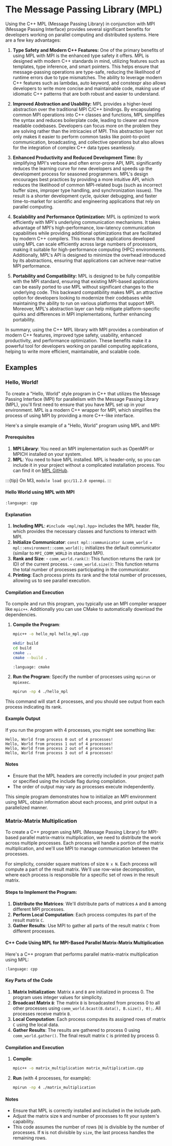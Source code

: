 # The Message Passing Library (MPL)

Using the C++ MPL (Message Passing Library) in conjunction with MPI (Message
Passing Interface) provides several significant benefits for developers working
on parallel computing and distributed systems. Here are a few key advantages:

1. **Type Safety and Modern C++ Features:** One of the primary benefits of
using MPL with MPI is the enhanced type safety it offers. MPL is designed with
modern C++ standards in mind, utilizing features such as templates, type
inference, and smart pointers. This helps ensure that message-passing
operations are type-safe, reducing the likelihood of runtime errors due to type
mismatches. The ability to leverage modern C++ features such as lambdas, auto
keyword, and constexpr also allows developers to write more concise and
maintainable code, making use of idiomatic C++ patterns that are both robust
and easier to understand.

2. **Improved Abstraction and Usability:** MPL provides a higher-level
abstraction over the traditional MPI C/C++ bindings. By encapsulating common
MPI operations into C++ classes and functions, MPL simplifies the syntax and
reduces boilerplate code, leading to clearer and more readable codebases.
Developers can focus more on the problem they are solving rather than the
intricacies of MPI. This abstraction layer not only makes it easier to perform
common tasks like point-to-point communication, broadcasting, and collective
operations but also allows for the integration of complex C++ data types
seamlessly.

3. **Enhanced Productivity and Reduced Development Time:** By simplifying
MPI's verbose and often error-prone API, MPL significantly reduces the learning
curve for new developers and speeds up the development process for seasoned
programmers. MPL's design encourages best practices by providing a more
intuitive API, which reduces the likelihood of common MPI-related bugs (such as
incorrect buffer sizes, improper type handling, and synchronization issues).
The result is a shorter development cycle, quicker debugging, and faster
time-to-market for scientific and engineering applications that rely on
parallel computing.

4. **Scalability and Performance Optimization:** MPL is optimized to work
efficiently with MPI's underlying communication mechanisms. It takes advantage
of MPI's high-performance, low-latency communication capabilities while
providing additional optimizations that are facilitated by modern C++
compilers. This means that applications developed using MPL can scale
efficiently across large numbers of processors, making it suitable for
high-performance computing (HPC) environments. Additionally, MPL's API is
designed to minimize the overhead introduced by its abstractions, ensuring that
applications can achieve near-native MPI performance.

5. **Portability and Compatibility:** MPL is designed to be fully
compatible with the MPI standard, ensuring that existing MPI-based applications
can be easily ported to use MPL without significant changes to the underlying
code. This backward compatibility makes MPL an attractive option for developers
looking to modernize their codebases while maintaining the ability to run on
various platforms that support MPI. Moreover, MPL's abstraction layer can help
mitigate platform-specific quirks and differences in MPI implementations,
further enhancing portability.

In summary, using the C++ MPL library with MPI provides a combination of modern
C++ features, improved type safety, usability, enhanced productivity, and
performance optimization. These benefits make it a powerful tool for developers
working on parallel computing applications, helping to write more efficient,
maintainable, and scalable code.

## Examples

### Hello, World!

To create a "Hello, World" style program in C++ that utilizes the Message
Passing Interface (MPI) for parallelism with the Message Passing Library (MPL),
you'll first need to ensure that you have MPL set up in your environment. MPL
is a modern C++ wrapper for MPI, which simplifies the process of using MPI by
providing a more C++-like interface.

Here's a simple example of a "Hello, World" program using MPL and MPI:

#### Prerequisites
1. **MPI Library**: You need an MPI implementation such as OpenMPI or MPICH
installed on your system.
2. **MPL**: You need to have MPL installed. MPL is header-only, so you can
include it in your project without a complicated installation process. You can
find it on [MPL GitHub](https://github.com/rabauke/mpl).

:::{tip}
On M3, `module load gcc/11.2.0 openmpi`.
:::

#### Hello World using MPL with MPI

```{literalinclude} ../src/hello_mpl/hello_mpl.cpp
:language: cpp
```

#### Explanation

1. **Including MPL**: `#include <mpl/mpl.hpp>` includes the
MPL header file, which provides the necessary classes and functions to interact
with MPI.
2. **Initialize Communicator**: `const mpl::communicator &comm_world
= mpl::environment::comm_world();` initializes the default communicator
(similar to `MPI_COMM_WORLD` in standard MPI).
3. **Rank and Size**: -
`comm_world.rank()`: This function returns the rank (or ID) of the current
process. - `comm_world.size()`: This function returns the total number of
processes participating in the communicator.
4. **Printing**: Each process
prints its rank and the total number of processes, allowing us to see parallel
execution.

#### Compilation and Execution

To compile and run this program, you typically use an MPI compiler wrapper like
`mpic++`. Additionally you can use CMake to automatically download the
dependencies.

1. **Compile the Program**:
    ```bash
    mpic++ -o hello_mpl hello_mpl.cpp
    ```
    ```bash
    mkdir build
    cd build
    cmake ..
    cmake --build .
    ```
    ```{literalinclude} ../src/hello_mpl/CMakeLists.txt
    :language: cmake
    ```
   

2. **Run the Program**: Specify the number of processes using `mpirun` or `mpiexec`.
    ```bash
    mpirun -np 4 ./hello_mpl
    ```

This command will start 4 processes, and you should see output from each
process indicating its rank.

#### Example Output
If you run the program with 4 processes, you might see something like:

```
Hello, World from process 0 out of 4 processes!
Hello, World from process 1 out of 4 processes!
Hello, World from process 2 out of 4 processes!
Hello, World from process 3 out of 4 processes!
```

#### Notes
- Ensure that the MPL headers are correctly included in your project
path or specified using the include flag during compilation.
- The order of output may vary as processes execute independently.

This simple program demonstrates how to initialize an MPI environment using
MPL, obtain information about each process, and print output in a parallelized
manner.

### Matrix-Matrix Multiplication

To create a C++ program using MPL (Message Passing Library) for MPI-based
parallel matrix-matrix multiplication, we need to distribute the work across
multiple processes. Each process will handle a portion of the matrix
multiplication, and we'll use MPI to manage communication between the
processes.

For simplicity, consider square matrices of size `N x N`. Each process will
compute a part of the result matrix. We'll use row-wise decomposition, where
each process is responsible for a specific set of rows in the result matrix.

#### Steps to Implement the Program:

1. **Distribute the Matrices**: We'll distribute parts of matrices `A` and `B`
among different MPI processes.
2. **Perform Local Computation**: Each process computes its part of the result
matrix `C`.
3. **Gather Results**: Use MPI to gather all parts of the result matrix `C`
from different processes.

#### C++ Code Using MPL for MPI-Based Parallel Matrix-Matrix Multiplication

Here's a C++ program that performs parallel matrix-matrix multiplication using
MPL:

```{literalinclude} ../src/matrix_multiplication_mpl/matrix_multiplication.cpp
:language: cpp
```

#### Key Parts of the Code

1. **Matrix Initialization**: Matrix `A` and `B` are initialized in process 0.
The program uses integer values for simplicity.
2. **Broadcast Matrix `B`**: The matrix `B` is broadcasted from process 0 to
all other processes using `comm_world.bcast(B.data(), B.size(), 0);`. All
processes receive matrix `B`.
3. **Local Computation**: Each process computes its assigned rows of matrix `C`
using the local data.
4. **Gather Results**: The results are gathered to process 0 using
`comm_world.gather()`. The final result matrix `C` is printed by process 0.

#### Compilation and Execution

1. **Compile**:
    ```bash
    mpic++ -o matrix_multiplication matrix_multiplication.cpp
    ```

2. **Run** (with 4 processes, for example):
    ```bash
    mpirun -np 4 ./matrix_multiplication
    ```

#### Notes

- Ensure that MPL is correctly installed and included in the include path.
- Adjust the matrix size `N` and number of processes to fit your system's
capability.
- This code assumes the number of rows (`N`) is divisible by the number of
processes. If `N` is not divisible by `size`, the last process handles the
remaining rows.

